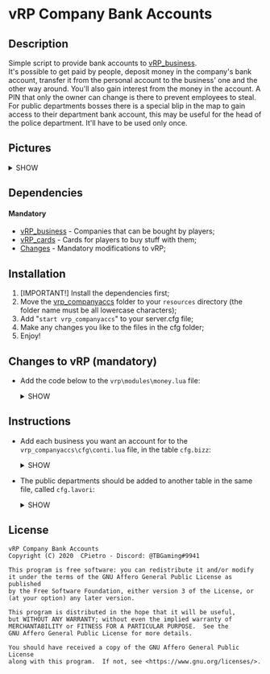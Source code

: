 # vRP Company Bank Accounts

## Description
  Simple script to provide bank accounts to [vRP_business](https://github.com/CPietro/vRP_business).\
  It's possible to get paid by people, deposit money in the company's bank account, transfer it from the personal account to the business' one and the other way around. You'll also gain interest from the money in the account. A PIN that only the owner can change is there to prevent employees to steal. For public departments bosses there is a special blip in the map to gain access to their department bank account, this may be useful for the head of the police department. It'll have to be used only once.

## Pictures
<details><summary>SHOW</summary>
<p>

![Image1](https://i.postimg.cc/qMXZPZFW/image.png)\
![Image2](https://i.postimg.cc/MGWcsXQh/image.png)\
![Image3](https://i.postimg.cc/KvfrmX5S/image.png)
</p>
</details>

## Dependencies
 #### Mandatory
 * [vRP_business](https://github.com/CPietro/vRP_business) - Companies that can be bought by players;
 * [vRP_cards](https://github.com/CPietro/vRP_cards) - Cards for players to buy stuff with them;
 * [Changes](#changes-to-vrp-mandatory) - Mandatory modifications to vRP;

## Installation
  1. [IMPORTANT!] Install the dependencies first;
  2. Move the [vrp_companyaccs](#vrp-company-bank-accounts) folder to your ```resources``` directory (the folder name must be all lowercase characters);
  3. Add "```start vrp_companyaccs```" to your server.cfg file;
  4. Make any changes you like to the files in the cfg folder;
  5. Enjoy!

## Changes to vRP (mandatory)
  * Add the code below to the ```vrp\modules\money.lua``` file:
    <details><summary>SHOW</summary>
    
    ```lua
    --Around the top of the file, maybe below the vRP/money_init_user query
    MySQL.createCommand("vRP/get_soldi_carta","SELECT * FROM vrp_cards WHERE user_id = @user_id")
    MySQL.createCommand("vRP/set_carta_balance","UPDATE vrp_cards SET coins = @coins WHERE user_id = @user_id")

    --Wherever you want in the file
    function vRP.impostaBankMoneyOffline(user_id,value)
        local source = vRP.getUserSource(user_id)
        if source ~= nil then
            vRP.setBankMoney(user_id,value)
        else
            MySQL.query("vRP/get_money", {user_id = user_id}, function(rows, affected)
            if rows then
                MySQL.execute("vRP/set_money", {user_id = user_id, wallet = rows[1].wallet, bank = value})
            end
            end)
        end
    end

    function vRP.tryBankMoney(user_id,amount)
      local money = vRP.getBankMoney(user_id)
      if amount > 0 and money >= amount then
        vRP.setBankMoney(user_id,money-amount)
        return true
      else
        return false
      end
    end
    ```
    </details>

## Instructions
  * Add each business you want an account for to the ```vrp_companyaccs\cfg\conti.lua``` file, in the table ```cfg.bizz```:
    <details><summary>SHOW</summary>
    
    ```lua
    {"Bank Director","bank"}
    ```
    "Bank Director" -> This is the company owner, you should already know what it is if you followed the dependencies instructions.
    "bank" -> business internal name.
    </details>
  * The public departments should be added to another table in the same file, called ```cfg.lavori```:
    <details><summary>SHOW</summary>
    
    ```lua
    {"LSPD - Head of Police","police","Captain.cloakroom"}
    ```
    "LSPD - Head of Police" -> This is the department boss' group name.
    "police" -> Internal department name (such as police, fbi, ems).
    "Captain.cloakroom" -> A permission only the boss has.
    </details>

## License
  ```
  vRP Company Bank Accounts
  Copyright (C) 2020  CPietro - Discord: @TBGaming#9941

  This program is free software: you can redistribute it and/or modify
  it under the terms of the GNU Affero General Public License as published
  by the Free Software Foundation, either version 3 of the License, or
  (at your option) any later version.

  This program is distributed in the hope that it will be useful,
  but WITHOUT ANY WARRANTY; without even the implied warranty of
  MERCHANTABILITY or FITNESS FOR A PARTICULAR PURPOSE.  See the
  GNU Affero General Public License for more details.

  You should have received a copy of the GNU Affero General Public License
  along with this program.  If not, see <https://www.gnu.org/licenses/>.
  ```
